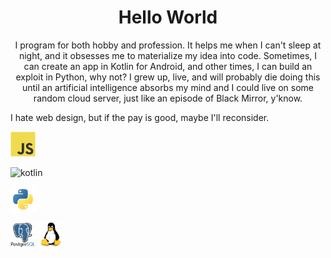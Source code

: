 <h1 align="center">Hello World</h1>
<p align="center">I program for both hobby and profession. It helps me when I can't sleep at night, and it obsesses me to materialize my idea into code. Sometimes, I can create an app in Kotlin for Android, and other times, I can build an exploit in Python, why not? I grew up, live, and will probably die doing this until an artificial intelligence absorbs my mind and I could live on some random cloud server, just like an episode of Black Mirror, y'know.

I hate web design, but if the pay is good, maybe I'll reconsider.</p>

<p align:center>
    <img src="https://raw.githubusercontent.com/devicons/devicon/master/icons/javascript/javascript-original.svg" alt="javascript" width="40" height="40"/>
</p>
<p align:center>
    <img src="https://www.vectorlogo.zone/logos/kotlinlang/kotlinlang-icon.svg" alt="kotlin" width="40" height="40"/> 
</p>

<p align:center>
    <img src="https://raw.githubusercontent.com/devicons/devicon/master/icons/python/python-original.svg" alt="python" width="40" height="40"/> 
</p>

<img src="https://raw.githubusercontent.com/devicons/devicon/master/icons/postgresql/postgresql-original-wordmark.svg" alt="postgresql" width="40" height="40"/>

<img src="https://raw.githubusercontent.com/devicons/devicon/master/icons/linux/linux-original.svg" alt="linux" width="40" height="40"/>


